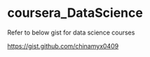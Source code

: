 # coursera_DataScience
Refer to below gist for data science courses

https://gist.github.com/chinamyx0409
